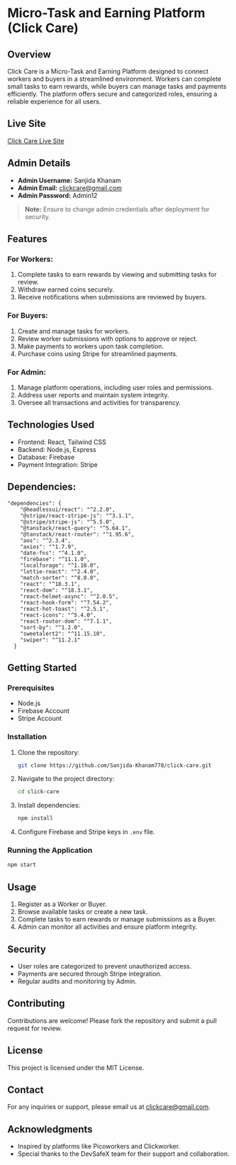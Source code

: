 # Micro-Task and Earning Platform (Click Care) 
 
## Overview
Click Care is a Micro-Task and Earning Platform designed to connect workers and buyers in a streamlined environment. Workers can complete small tasks to earn rewards, while buyers can manage tasks and payments efficiently. The platform offers secure and categorized roles, ensuring a reliable experience for all users.

## Live Site  
[Click Care Live Site](https://click-cash-9fbe3.web.app) 
 
## Admin Details
- **Admin Username:** Sanjida Khanam
- **Admin Email:** clickcare@gmail.com
- **Admin Password:** Admin12 

> **Note:** Ensure to change admin credentials after deployment for security.

## Features
### For Workers:
1. Complete tasks to earn rewards by viewing and submitting tasks for review.
2. Withdraw earned coins securely.
3. Receive notifications when submissions are reviewed by buyers.

### For Buyers:
1. Create and manage tasks for workers.
2. Review worker submissions with options to approve or reject.
3. Make payments to workers upon task completion.
4. Purchase coins using Stripe for streamlined payments.

### For Admin:
1. Manage platform operations, including user roles and permissions.
2. Address user reports and maintain system integrity.
3. Oversee all transactions and activities for transparency.

## Technologies Used
- Frontend: React, Tailwind CSS
- Backend: Node.js, Express
- Database: Firebase
- Payment Integration: Stripe

## Dependencies:
```
"dependencies": {
    "@headlessui/react": "^2.2.0",
    "@stripe/react-stripe-js": "^3.1.1",
    "@stripe/stripe-js": "^5.5.0",
    "@tanstack/react-query": "^5.64.1",
    "@tanstack/react-router": "^1.95.6",
    "aos": "^2.3.4",
    "axios": "^1.7.9",
    "date-fns": "^4.1.0",
    "firebase": "^11.1.0",
    "localforage": "^1.10.0",
    "lottie-react": "^2.4.0",
    "match-sorter": "^8.0.0",
    "react": "^18.3.1",
    "react-dom": "^18.3.1",
    "react-helmet-async": "^2.0.5",
    "react-hook-form": "^7.54.2",
    "react-hot-toast": "^2.5.1",
    "react-icons": "^5.4.0",
    "react-router-dom": "^7.1.1",
    "sort-by": "^1.2.0",
    "sweetalert2": "^11.15.10",
    "swiper": "^11.2.1"
  }
```
## Getting Started
### Prerequisites
- Node.js
- Firebase Account
- Stripe Account

### Installation
1. Clone the repository:
   ```bash
   git clone https://github.com/Sanjida-Khanam778/click-care.git
   ```
2. Navigate to the project directory:
   ```bash
   cd click-care
   ```
3. Install dependencies:
   ```bash
   npm install
   ```
4. Configure Firebase and Stripe keys in `.env` file.

### Running the Application
```bash
npm start
```

## Usage
1. Register as a Worker or Buyer.
2. Browse available tasks or create a new task.
3. Complete tasks to earn rewards or manage submissions as a Buyer.
4. Admin can monitor all activities and ensure platform integrity.

## Security
- User roles are categorized to prevent unauthorized access.
- Payments are secured through Stripe integration.
- Regular audits and monitoring by Admin.

## Contributing
Contributions are welcome! Please fork the repository and submit a pull request for review.

## License
This project is licensed under the MIT License.

## Contact
For any inquiries or support, please email us at [clickcare@gmail.com](mailto:clickcare@gmail.com).

## Acknowledgments
- Inspired by platforms like Picoworkers and Clickworker.
- Special thanks to the DevSafeX team for their support and collaboration.

